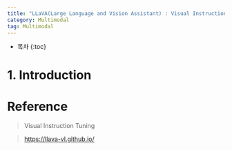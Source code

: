 ```yaml
---
title: "LLaVA(Large Language and Vision Assistant) : Visual Instruction Tuning"
category: Multimodal
tag: Multimodal
---
```








* 목차
{:toc}












# 1. Introduction















# Reference

> Visual Instruction Tuning

> https://llava-vl.github.io/
